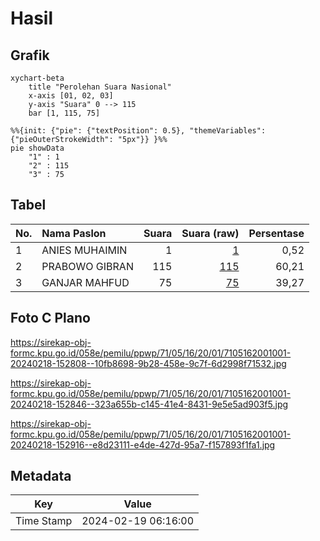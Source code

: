 # Hasil

## Grafik

```mermaid
xychart-beta
    title "Perolehan Suara Nasional"
    x-axis [01, 02, 03]
    y-axis "Suara" 0 --> 115
    bar [1, 115, 75]
```

```mermaid
%%{init: {"pie": {"textPosition": 0.5}, "themeVariables": {"pieOuterStrokeWidth": "5px"}} }%%
pie showData
    "1" : 1
    "2" : 115
    "3" : 75
```

## Tabel

| No. | Nama Paslon    | Suara | Suara (raw) | Persentase |
|:--- |:-------------- | -----:| -----------:| ----------:|
| 1   | ANIES MUHAIMIN | 1     | [1][p-1]    | 0,52       |
| 2   | PRABOWO GIBRAN | 115   | [115][p-2]  | 60,21      |
| 3   | GANJAR MAHFUD  | 75    | [75][p-3]   | 39,27      |


[p-1]: https://github.com/gigit-pemilu/pemilu-2024/blob/main/pilpres/hitung-suara/sub/71-sulawesi-utara/sub/05-minahasa-selatan/sub/16-maesaan/sub/2001-tumani/sub/001-tps/sub/paslon-1.txt
[p-2]: https://github.com/gigit-pemilu/pemilu-2024/blob/main/pilpres/hitung-suara/sub/71-sulawesi-utara/sub/05-minahasa-selatan/sub/16-maesaan/sub/2001-tumani/sub/001-tps/sub/paslon-2.txt
[p-3]: https://github.com/gigit-pemilu/pemilu-2024/blob/main/pilpres/hitung-suara/sub/71-sulawesi-utara/sub/05-minahasa-selatan/sub/16-maesaan/sub/2001-tumani/sub/001-tps/sub/paslon-3.txt

## Foto C Plano

https://sirekap-obj-formc.kpu.go.id/058e/pemilu/ppwp/71/05/16/20/01/7105162001001-20240218-152808--10fb8698-9b28-458e-9c7f-6d2998f71532.jpg

https://sirekap-obj-formc.kpu.go.id/058e/pemilu/ppwp/71/05/16/20/01/7105162001001-20240218-152846--323a655b-c145-41e4-8431-9e5e5ad903f5.jpg

https://sirekap-obj-formc.kpu.go.id/058e/pemilu/ppwp/71/05/16/20/01/7105162001001-20240218-152916--e8d23111-e4de-427d-95a7-f157893f1fa1.jpg


## Metadata

| Key        | Value               |
| ---------- | ------------------- |
| Time Stamp | 2024-02-19 06:16:00 |



